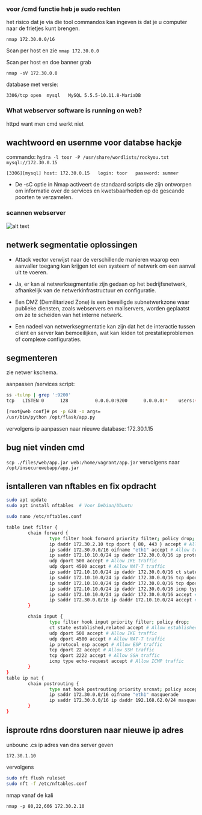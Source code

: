 
### voor /cmd functie heb je sudo rechten

het risico dat je via die tool commandos kan ingeven is dat je u computer naar de frietjes kunt brengen.

```
nmap 172.30.0.0/16
```

Scan per host en zie
```nmap 172.30.0.0```

Scan per host en doe banner grab

```
nmap -sV 172.30.0.0
```

database met versie:

```
3306/tcp open  mysql   MySQL 5.5.5-10.11.8-MariaDB
```

### What webserver software is running on web?

httpd want men cmd werkt niet

## wachtwoord en usernme voor databse hackje

commando: ```hydra -l toor -P /usr/share/wordlists/rockyou.txt mysql://172.30.0.15```

```[3306][mysql] host: 172.30.0.15   login: toor   password: summer```

- De -sC optie in Nmap activeert de standaard scripts die zijn ontworpen om informatie over de services en kwetsbaarheden op de gescande poorten te verzamelen.

### scannen webserver

![alt text](image-1.png)

## netwerk segmentatie oplossingen

- Attack vector verwijst naar de verschillende manieren waarop een aanvaller toegang kan krijgen tot een systeem of netwerk om een aanval uit te voeren.

- Ja, er kan al netwerksegmentatie zijn gedaan op het bedrijfsnetwerk, afhankelijk van de netwerkinfrastructuur en configuratie.

- Een DMZ (Demilitarized Zone) is een beveiligde subnetwerkzone waar publieke diensten, zoals webservers en mailservers, worden geplaatst om ze te scheiden van het interne netwerk.

- Een nadeel van netwerksegmentatie kan zijn dat het de interactie tussen client en server kan bemoeilijken, wat kan leiden tot prestatieproblemen of complexe configuraties.

## segmenteren

zie netwer kschema.

aanpassen /services script:

```bash
ss -tulnp | grep ':9200'
tcp   LISTEN 0      128          0.0.0.0:9200      0.0.0.0:*    users:(("python",pid=4630,fd=6),("python",pid=4630,fd=5),("python",pid=628,fd=5))  
```

```bash
[root@web conf]# ps -p 628 -o args=
/usr/bin/python /opt/flask/app.py
```

vervolgens ip aanpassen naar nieuwe database: 172.30.1.15

## bug niet vinden cmd

`scp ./files/web/app.jar web:/home/vagrant/app.jar`
vervolgens naar `/opt/insecurewebapp/app.jar`

## isntalleren van nftables en fix opdracht

```bash
sudo apt update
sudo apt install nftables  # Voor Debian/Ubuntu

sudo nano /etc/nftables.conf
```

```bash
table inet filter {
        chain forward {
                type filter hook forward priority filter; policy drop;
                ip daddr 172.30.2.10 tcp dport { 80, 443 } accept # Allow HTTP and HTTPS to the web server
                ip saddr 172.30.0.0/16 oifname "eth1" accept # Allow traffic from the internal network to the external network
                ip saddr 172.10.10.0/24 ip daddr 172.30.0.0/16 ip protocol esp accept # Allow ESP traffic from the VPN
                udp dport 500 accept # Allow IKE traffic
                udp dport 4500 accept # Allow NAT-T traffic
                ip saddr 172.10.10.0/24 ip daddr 172.30.0.0/16 ct state { established, related } accept # Allow established and related traffic from the VPN
                ip saddr 172.10.10.0/24 ip daddr 172.30.0.0/16 tcp dport 22 accept # Allow SSH traffic from the home network
                ip saddr 172.10.10.0/24 ip daddr 172.30.0.0/16 tcp dport 2222 accept # Allow SSH traffic from the home network
                ip saddr 172.10.10.0/24 ip daddr 172.30.0.0/16 icmp type echo-request accept # Allow ICMP traffic from the VPN
                ip saddr 172.10.10.0/24 ip daddr 172.30.0.0/16 accept # Allow all other traffic from the home network
                ip saddr 172.30.0.0/16 ip daddr 172.10.10.0/24 accept # Allow all traffic to the home network
        }

        chain input {
                type filter hook input priority filter; policy drop;
                ct state established,related accept # Allow established and related traffic
                udp dport 500 accept # Allow IKE traffic
                udp dport 4500 accept # Allow NAT-T traffic
                ip protocol esp accept # Allow ESP traffic
                tcp dport 22 accept # Allow SSH traffic
                tcp dport 2222 accept # Allow SSH traffic
                icmp type echo-request accept # Allow ICMP traffic
        }
}
table ip nat {
        chain postrouting {
                type nat hook postrouting priority srcnat; policy accept;
                ip saddr 172.30.0.0/16 oifname "eth1" masquerade
                ip saddr 172.30.0.0/16 ip daddr 192.168.62.0/24 masquerade
        }
}

```

## isproute rdns doorsturen naar nieuwe ip adres

unbounc .cs ip adres van dns server geven

```
172.30.1.10
```

vervolgens

```bash
sudo nft flush ruleset
sudo nft -f /etc/nftables.conf
```

nmap vanaf de kali

```nmap -p 80,22,666 172.30.2.10```
